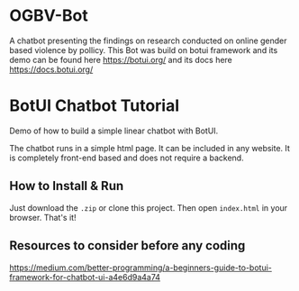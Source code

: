 # OGBV-Bot
A chatbot presenting the findings on research conducted on online gender based violence by pollicy.
This Bot was build on botui framework and its demo can be found here https://botui.org/ and its docs here https://docs.botui.org/

# BotUI Chatbot Tutorial
Demo of how to build a simple linear chatbot with BotUI.

The chatbot runs in a simple html page. It can be included in any website. It is
completely front-end based and does not require a backend.

## How to Install & Run
Just download the `.zip` or clone this project. Then open `index.html` in your
browser. That's it!

## Resources to consider before any coding
https://medium.com/better-programming/a-beginners-guide-to-botui-framework-for-chatbot-ui-a4e6d9a4a74
